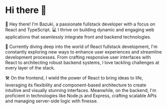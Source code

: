 # Hi there 👋
👋 Hey there! I'm Bazuki, a passionate fullstack developer with a focus on React and TypeScript. 💻 I thrive on building dynamic and engaging web applications that seamlessly integrate front and backend technologies.

🚀 Currently diving deep into the world of React fullstack development, I'm constantly exploring new ways to enhance user experiences and streamline development processes. From crafting responsive user interfaces with React to architecting robust backend systems, I love tackling challenges at every layer of the stack.

🛠️ On the frontend, I wield the power of React to bring ideas to life, leveraging its flexibility and component-based architecture to create intuitive and visually stunning interfaces. Meanwhile, on the backend, I'm proficient in technologies like Node.js and Express, crafting scalable APIs and managing server-side logic with finesse.
